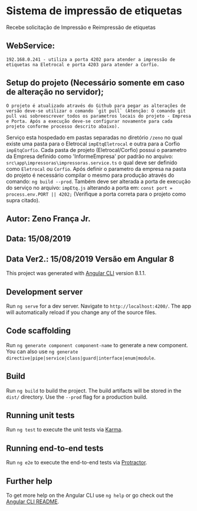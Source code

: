   
 # Sistema de impressão de etiquetas
 Recebe solicitação de Impressão e Reimpressão de etiquetas
 ## WebService:
    192.168.0.241 - utiliza a porta 4202 para atender a impressão de etiquetas na Eletrocal e porta 4203 para atender a Corfio.
 ## Setup do projeto (Necessário somente em caso de alteração no servidor);
 
    O projeto é atualizado através do Github para pegar as alterações de versão deve-se utilizar o comando `git pull` (Atenção: O comando git pull vai sobreescrever todos os parametros locais do projeto - Empresa e Porta. Após a execução deve-se configurar novamente para cada projeto conforme processo descrito abaixo). 

 Serviço esta hospedado em pastas separadas no diretório `/zeno` no qual existe uma pasta para o Eletrocal `impEtqEletrocal` e outra para a Corfio `impEtqCorfio`. 
 Cada pasta de projeto (Eletrocal/Corfio) possui o parametro da Empresa definido como 'InformeEmpresa' por padrão no arquivo: `src\app\impressoras\impressoras.service.ts` o qual deve ser definido como `Eletrocal` ou `Corfio`. 
 Após definir o parametro da empresa na pasta do projeto é necessário compilar o mesmo para produção através do comando: `ng build --prod`.
 Também deve ser alterada a porta de execução do serviço no arquivo: `impEtq.js` alterando a porta em:
    `const port = process.env.PORT || 4202;` (Verifique a porta correta para o projeto como supra citado).
 
 

 ## Autor: Zeno França Jr.
 ## Data: 15/08/2019
 ## Data Ver2.: 15/08/2019  Versão em Angular 8                                                                    




This project was generated with [Angular CLI](https://github.com/angular/angular-cli) version 8.1.1.

## Development server

Run `ng serve` for a dev server. Navigate to `http://localhost:4200/`. The app will automatically reload if you change any of the source files.

## Code scaffolding

Run `ng generate component component-name` to generate a new component. You can also use `ng generate directive|pipe|service|class|guard|interface|enum|module`.

## Build

Run `ng build` to build the project. The build artifacts will be stored in the `dist/` directory. Use the `--prod` flag for a production build.

## Running unit tests

Run `ng test` to execute the unit tests via [Karma](https://karma-runner.github.io).

## Running end-to-end tests

Run `ng e2e` to execute the end-to-end tests via [Protractor](http://www.protractortest.org/).

## Further help

To get more help on the Angular CLI use `ng help` or go check out the [Angular CLI README](https://github.com/angular/angular-cli/blob/master/README.md).
